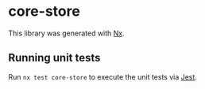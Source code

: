 # core-store

This library was generated with [Nx](https://nx.dev).

## Running unit tests

Run `nx test core-store` to execute the unit tests via [Jest](https://jestjs.io).
